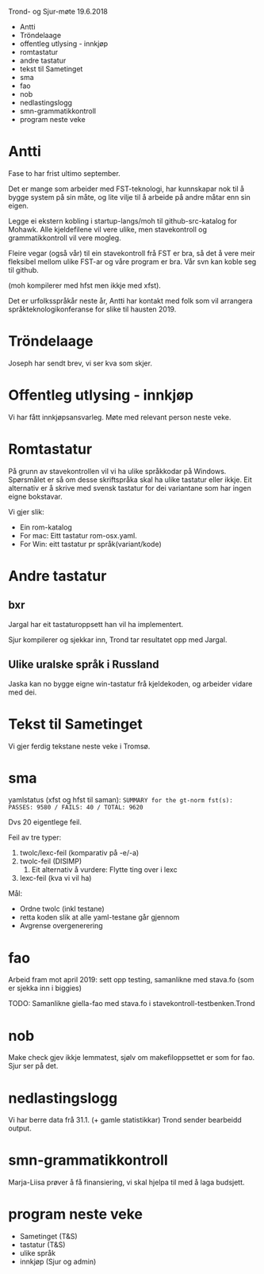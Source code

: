 Trond- og Sjur-møte 19.6.2018

* Antti
* Tröndelaage
* offentleg utlysing - innkjøp
* romtastatur
* andre tastatur
* tekst til Sametinget
* sma
* fao
* nob
* nedlastingslogg
* smn-grammatikkontroll
* program neste veke

# Antti

Fase to har frist ultimo september. 

Det er mange som arbeider med 
FST-teknologi, har kunnskapar nok til å bygge system på sin måte, 
og lite vilje til å arbeide på andre måtar enn sin eigen.

Legge ei ekstern kobling i startup-langs/moh til
github-src-katalog for Mohawk. Alle kjeldefilene vil vere ulike,
men stavekontroll og grammatikkontroll vil vere mogleg.

Fleire vegar (også vår) til ein stavekontroll frå FST er bra,
så det å vere meir fleksibel mellom ulike FST-ar og våre program
er bra. Vår svn kan koble seg til github.

(moh kompilerer med hfst men ikkje med xfst).

Det er urfolksspråkår neste år, Antti har kontakt med folk som vil arrangera
språkteknologikonferanse for slike til hausten 2019.

# Tröndelaage

Joseph har sendt brev, vi ser kva som skjer.

# Offentleg utlysing - innkjøp

Vi har fått innkjøpsansvarleg. Møte med relevant person 
neste veke.

# Romtastatur

På grunn av stavekontrollen vil vi ha ulike språkkodar på Windows.
Spørsmålet er så om desse skriftspråka skal ha ulike tastatur
eller ikkje. Eit alternativ er å skrive med svensk tastatur
for dei variantane som har ingen eigne bokstavar.

Vi gjer slik: 
* Ein rom-katalog
* For mac: Eitt tastatur rom-osx.yaml.
* For Win: eitt tastatur pr språk(variant/kode)

# Andre tastatur

##  bxr
Jargal har eit tastaturoppsett han vil ha implementert.

Sjur kompilerer og sjekkar inn, Trond tar resultatet opp med Jargal.

##  Ulike uralske språk i Russland

Jaska kan no bygge eigne win-tastatur frå kjeldekoden,
og arbeider vidare med dei.

# Tekst til Sametinget

Vi gjer ferdig tekstane neste veke i Tromsø.

# sma

yamlstatus (xfst og hfst til saman):
```SUMMARY for the gt-norm fst(s): PASSES: 9580 / FAILS: 40 / TOTAL: 9620```

Dvs 20 eigentlege feil.

Feil av tre typer:
1. twolc/lexc-feil (komparativ på -e/-a)
1. twolc-feil (DISIMP)
    1. Eit alternativ å vurdere: Flytte ting over i lexc
1. lexc-feil (kva vi vil ha)

Mål: 
* Ordne twolc (inkl testane)
* retta koden slik at alle yaml-testane går gjennom
* Avgrense overgenerering

# fao

Arbeid fram mot april 2019: sett opp testing, samanlikne med stava.fo
(som er sjekka inn i biggies)

TODO: Samanlikne giella-fao med stava.fo i stavekontroll-testbenken.Trond

# nob

Make check gjev ikkje lemmatest, sjølv om makefiloppsettet er som for fao.
Sjur ser på det.

# nedlastingslogg

Vi har berre data frå 31.1. (+ gamle statistikkar) Trond sender bearbeidd
output.

# smn-grammatikkontroll

Marja-Liisa prøver å få finansiering, vi skal hjelpa til med å laga budsjett.

# program neste veke

* Sametinget (T&S)
* tastatur (T&S)
* ulike språk
* innkjøp (Sjur og admin)
